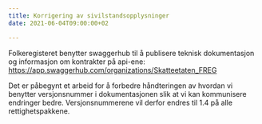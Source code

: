 ```yaml
---
title: Korrigering av sivilstandsopplysninger
date: 2021-06-04T09:00:00+02

---
```


Folkeregisteret benytter swaggerhub til å publisere teknisk dokumentasjon og informasjon om kontrakter på api-ene: https://app.swaggerhub.com/organizations/Skatteetaten_FREG

Det er påbegynt et arbeid for å forbedre håndteringen av hvordan vi benytter versjonsnummer i dokumentasjonen slik at vi kan kommunisere endringer bedre. Versjonsnummerene vil derfor endres til 1.4 på alle rettighetspakkene. 
